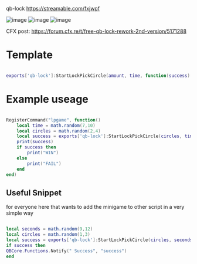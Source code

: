 qb-lock
https://streamable.com/fxjwpf

![image](https://github.com/yungmexx/qb-lock-rework/assets/113365369/54f3a652-5e33-4484-b0e3-33a02fb609b7)
![image](https://github.com/yungmexx/qb-lock-rework/assets/113365369/2e466f86-d618-4c29-a628-3b5b881022d4)
![image](https://github.com/yungmexx/qb-lock-rework/assets/113365369/5c3c5b32-fd97-4645-b65d-6d3444dd9a63)


CFX post: https://forum.cfx.re/t/free-qb-lock-rework-2nd-version/5171288


# Template
```lua

exports['qb-lock']:StartLockPickCircle(amount, time, function(success)

```
# Example useage
```lua

RegisterCommand("lpgame", function()
	local time = math.random(7,10)
	local circles = math.random(2,4)
	local success = exports['qb-lock']:StartLockPickCircle(circles, time, success)
	print(success)
	if success then
		print("WIN")
	else
		print("FAIL")
	end
end)

```


## Useful Snippet
for everyone here that wants to add the minigame to other script in a very simple way

```lua

local seconds = math.random(9,12)
local circles = math.random(1,3)
local success = exports['qb-lock']:StartLockPickCircle(circles, seconds, success)
if success then
QBCore.Functions.Notify(" Success", "success")
end
```
